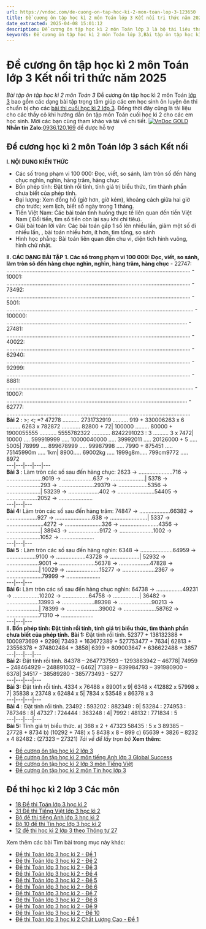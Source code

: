 ```yaml
---
url: https://vndoc.com/de-cuong-on-tap-hoc-ki-2-mon-toan-lop-3-123650
title: Đề cương ôn tập học kì 2 môn Toán lớp 3 Kết nối tri thức năm 2025 - Bài tập ôn tập học kì 2 môn Toán 3 - VnDoc.com
date_extracted: 2025-04-08 15:01:12
description: Đề cương ôn tập học kì 2 môn Toán lớp 3 là bộ tài liệu tham khảo hữu ích giúp các bạn học sinh ôn tập các dạng bài tập môn Toán học kì 2 lớp 3, chuẩn bị cho kì  thi học kì 2 hiệu quả nhất.
keywords: Đề cương ôn tập học kì 2 môn Toán lớp 3,Bài tập ôn tập học kì 2 môn Toán lớp 3,Tài liệu ôn tập học kì II môn Toán lớp 3,ôn tập môn toán lớp 3,ôn thi học kì 2 môn toán lớp 3,ôn tập học kì 2 môn toán lớp 3,đề thi học kì 2 môn toán lớp 3,những bài tập toán lớp 3 học kỳ 2,ôn tập toán lớp 3 học kỳ 2,bài tập toán lớp 3 học kỳ 2,các dạng bài tập toán lớp 3 học kỳ 2
---
```


# Đề cương ôn tập học kì 2 môn Toán lớp 3 Kết nối tri thức năm 2025
 _Bài tập ôn tập học kì 2 môn Toán 3_
Đề cương ôn tập học kì 2 môn Toán [lớp 3](<https://vndoc.com/tai-lieu-hoc-tap-lop3>) bao gồm các dạng bài tập trọng tâm giúp các em học sinh ôn luyện ôn thi chuẩn bị cho các [bài thi cuối học kì 2 lớp 3](<https://vndoc.com/de-thi-hoc-ki-2-lop3>). Đồng thời đây cũng là tài liệu cho các thầy cô khi hướng dẫn ôn tập môn Toán cuối học kì 2 cho các em học sinh. Mời các bạn cùng tham khảo và tải về chi tiết.
[![VnDoc GOLD](https://i.vdoc.vn/data/image/2024/04/16/vndoc-gold.png)](<https://khoahoc.vn/dat-hang?appid=vndoc.com&productId=1> "VnDoc GOLD")
**Nhắn tin Zalo:**[0936.120.169](</goto?u=aHR0cHM6Ly96YWxvLm1lLzI1MTk5ODg5Mzc3MDAzOTY2NjE%3D>) để được hỗ trợ
## **Đề cương học kì 2 môn Toán lớp 3 sách Kết nối**
**I. NỘI DUNG KIẾN THỨC**
  * Các số trong phạm vi 100 000: Đọc, viết, so sánh, làm tròn số đến hàng chục nghìn, nghìn, hàng trăm, hàng chục
  * Bốn phép tính: Đặt tính rồi tính, tính giá trị biểu thức, tìm thành phần chưa biết của phép tính.
  * Đại lượng: Xem đồng hồ \(giờ hơn, giờ kém\), khoảng cách giữa hai giờ cho trước; xem lịch, biết số ngày trong 1 tháng.
  * Tiền Việt Nam: Các bài toán tình huống thực tế liên quan đến tiền Việt Nam \( Đổi tiền, tìm số tiền còn lại sau khi chi tiêu\).
  * Giải bài toán lời văn: Các bài toán gấp 1 số lên nhiều lần, giảm một số đi nhiều lần, , bài toán nhiều hơn, ít hơn, tìm tổng, so sánh
  * Hình học phẳng: Bài toán liên quan đến chu vi, diện tích hình vuông, hình chữ nhật.

**II. CÁC DẠNG BÀI TẬP**
**1\. Các số trong phạm vi 100 000: Đọc, viết, so sánh, làm tròn sô đến hàng chục nghìn, nghìn, hàng trăm, hàng chục**
\- 22747: .......................................................................................................................
\- 10001: .......................................................................................................................
\- 73492: .......................................................................................................................
\- 5001: .........................................................................................................................
\- 100000: .....................................................................................................................
\- 27481: .......................................................................................................................
\- 40022: .......................................................................................................................
\- 62940: .......................................................................................................................
\- 92999: .......................................................................................................................
\- 8881: .........................................................................................................................
\- 10007: .....................................................................................................................
\- 62777: .......................................................................................................................
**Bài 2** : >; <; =?
47278 ........... 2731732919 .......... 919 + 330006263 x 6 ......... 6263 x 782872 ............ 82800 + 72| 100000 ......... 80000 + 1900055555 ........... 5555782322 ............ 8242291023 : 3 .......... 3 x 7472| 10000 …. 599919999 ….. 10000040000 ….. 39992011 ….. 20126000 + 5 ….. 5005| 78999 …. 899678999 ….. 99987998 ….. 7990 + 875451 ….. 75145990m ….. 1km| 8900….. 69002kg ….. 1999g8m….. 799cm9772 ….. 8972  
---|---|---|---|---  
**Bài 3** : Làm tròn các số sau đến hàng chục:
2623 → ......................716 → .......................9019 → ....................637 → ......................| 5378 → ......................293 → .......................29379 → ...................5356 → ......................| 53239 → ....................402 → ........................54405 → ....................2052 → ......................  
---|---|---  
**Bài 4:** Làm tròn các số sau đến hàng trăm:
74847 → ....................66382 → ....................927 → ........................638 → ........................| 5337 → ........................4272 → ........................326 → .........................4356 → ......................| 38943 → ....................9172 → ......................1002 → ......................1052 → ......................  
---|---|---  
**Bài 5** : Làm tròn các số sau đến hàng nghìn:
6348 → .....................64959 → ...................9100 → ...................43728 → ...................| 52932 → .....................9001 → .......................56378 → ....................47828 → .....................| 10029 → ......................15277 → .....................2367 → .......................79999 → ......................  
---|---|---  
**Bài 6:** Làm tròn các số sau đến hàng chục nghìn:
64738 → .................49231 → .................10202 → .................64758 → .................| 36482 → .....................13993 → .....................89398 → .....................90213 → .....................| 78399 → .....................39002 → .....................58762 → .....................71310 → .....................  
---|---|---  
**II. Bốn phép tính: Đặt tính rồi tính, tính giá trị biểu thức, tìm thành phần chưa biết của phép tính.**
**Bài 1:** Đặt tính rồi tính.
52377 + 138132388 + 1000973699 + 9299| 73493 + 163672389 + 527753477 + 7634| 62813 + 23556378 + 374802484 + 3858| 6399 + 809003647 + 636622488 + 3857  
---|---|---|---  
**Bài 2:** Đặt tính rồi tính.
84378 – 2647737593 – 1293883942 – 46778| 74959 – 248464929 – 248891032 – 6462| 71389 – 839984793 – 391980900 – 6378| 34517 - 38589280 - 385773493 - 5277  
---|---|---|---  
**Bài 3:** Đặt tính rồi tính.
4334 x 76488 x 89001 x 9| 6348 x 412882 x 57998 x 7| 35838 x 23748 x 62484 x 5| 7834 x 53548 x 86378 x 3  
---|---|---|---  
**Bài 4** : Đặt tính rồi tính.
23492 : 593202 : 882349 : 9| 53284 : 274953 : 787346 : 8| 47327 : 724444 : 363248 : 4| 7992 : 48132 : 771834 : 5  
---|---|---|---  
**Bài 5:** Tính giá trị biểu thức.
a\) 368 x 2 + 47323 58435 : 5 x 3 89385 – 27728 + 8734
b\) \(10292 + 748\) x 5 8438 x 8 – 899
c\) 65639 + 3826 – 8232 x 4 82482 : \(27323 – 27321\)
_Tải về để lấy trọn bộ_
**Xem thêm:**
  * [Đề cương ôn tập học kì 2 lớp 3](<https://vndoc.com/de-cuong-on-tap-hoc-ki-2-lop-3-nam-2020-2021-230036>)
  * [Đề cương ôn tập học kì 2 môn tiếng Anh lớp 3 Global Success](<https://vndoc.com/de-cuong-on-tap-hoc-ki-2-mon-tieng-anh-lop-3-nam-hoc-2018-2019-168380>)
  * [Đề cương ôn tập học kì 2 lớp 3 môn Tiếng Việt](<https://vndoc.com/de-cuong-on-tap-hoc-ki-2-lop-3-mon-tieng-viet-229819>)
  * [Đề cương ôn tập học kì 2 môn Tin học lớp 3](<https://vndoc.com/de-cuong-on-tap-hoc-ki-2-mon-tin-hoc-lop-3-168236>)

## **Đề thi học kì 2 lớp 3 Các môn**
  * [18 Đề thi Toán lớp 3 học kì 2](<https://vndoc.com/de-kiem-tra-hoc-ki-ii-mon-toan-lop-3-58031>)
  * [31 Đề thi Tiếng Việt lớp 3 học kì 2](<https://vndoc.com/8-de-on-tap-hoc-ki-2-mon-tieng-viet-lop-3-88851>)
  * [Bộ đề thi tiếng Anh lớp 3 học kì 2](<https://vndoc.com/bo-de-thi-tieng-anh-lop-3-hoc-ky-2-nam-2019-2020-201029>)
  * [Bộ 10 đề thi Tin học lớp 3 học kì 2](<https://vndoc.com/bo-de-thi-hoc-ki-2-lop-3-mon-tin-hoc-nam-hoc-2018-2019-169354>)
  * [12 đề thi học kì 2 lớp 3 theo Thông tư 27](<https://vndoc.com/bo-de-thi-hoc-ki-2-lop-3-nam-2017-2018-theo-thong-tu-22-6395>)

Xem thêm các bài Tìm bài trong mục này khác:
  * [Đề thi Toán lớp 3 học kì 2 - Đề 1](</de-thi-toan-lop-3-hoc-ki-2-ket-noi-tri-thuc-so-1-293469>)
  * [Đề thi Toán lớp 3 học kì 2 - Đề 2](</de-kiem-tra-toan-lop-3-hoc-ki-2-ket-noi-tri-thuc-de-2-293547>)
  * [Đề thi Toán lớp 3 học kì 2 - Đề 3](</de-thi-hoc-ki-2-mon-toan-lop-3-ket-noi-tri-thuc-de-3-293549>)
  * [Đề thi Toán lớp 3 học kì 2 - Đề 4](</de-thi-hoc-ki-2-lop-3-mon-toan-nam-2020-2021-de-4-230243>)
  * [Đề thi Toán lớp 3 học kì 2 - Đề 5](</de-thi-hoc-ki-2-lop-3-mon-toan-nam-2020-2021-de-5-230245>)
  * [Đề thi Toán lớp 3 học kì 2 - Đề 6](</de-thi-toan-lop-3-hoc-ki-2-ket-noi-tri-thuc-de-6-318482>)
  * [Đề thi Toán lớp 3 học kì 2 - Đề 7](</de-thi-toan-lop-3-hoc-ki-2-ket-noi-tri-thuc-de-7-318484>)
  * [Đề thi Toán lớp 3 học kì 2 - Đề 8](</de-thi-toan-lop-3-hoc-ki-2-ket-noi-tri-thuc-de-8-318488>)
  * [Đề thi Toán lớp 3 học kì 2 - Đề 9](</de-thi-hoc-ki-2-mon-toan-lop-3-de-9-167601>)
  * [Đề thi Toán lớp 3 học kì 2 - Đề 10](</de-thi-hoc-ki-2-mon-toan-lop-3-de-10-167603>)
  * [Đề thi Toán lớp 3 học kì 2 Chất Lượng Cao - Đề 1](</de-thi-hoc-ki-2-lop-3-mon-toan-ket-noi-tri-thuc-de-so-1-318033>)

